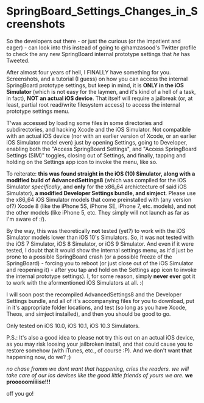 # SpringBoard_Settings_Changes_in_Screenshots
So the developers out there - or just the curious (or the impatient and eager) - can look into this instead of going to @hamzasood's Twitter profile to check the any new SpringBoard internal prototype settings that *he* has Tweeted.

After almost four years of hell, I FINALLY have something for you. Screenshots, and a tutorial (I guess) on how you can access the internal SpringBoard prototype settings, but keep in mind, it is **ONLY in the iOS Simulator** (which is not easy for the laymen, and it's kind of a hell of a task, in fact), **NOT an actual iOS device**.
That itself will require a jailbreak (or, at least, partial root read/write filesystem access) to access the internal prototype settings menu.

T'was accessed by loading some files in some directories and subdirectories, and hacking Xcode and the iOS Simulator. Not compatible with an actual iOS device (nor with an earlier version of Xcode, or an earlier iOS Simulator model even) just by opening Settings, going to Developer, enabling both the "Access SpringBoard Settings", and "Access SpringBoard Settings (SIM)" toggles, closing out of Settings, and finally, tapping and holding on the Settings app icon to invoke the menu, like so.

To reiterate: **this was found straight in the iOS (10) Simulator, along with a modified build of AdvancedSettings8** (which was compiled for the iOS Simulator *specifically*, and **only** for the x86_64 archictecture of said iOS Simulator), **a modified Developer Settings bundle, and simject**. Please use the x86_64 iOS Simulator models that come preinstalled with (any version of?) Xcode 8 (like the iPhone 5S, iPhone SE, iPhone 7, etc. models), and not the other models (like iPhone 5, etc. They simply will not launch as far as I'm aware of :/).

By the way, this was theoretically **not** tested (yet?) to work with the iOS Simulator models lower than iOS 10's Simulators. So, it was not tested with the iOS 7 Simulator, iOS 8 Simulator, or iOS 9 Simulator. And even if it were tested, I doubt that it would show the internal settings menu, as it'd just be prone to a possible SpringBoard crash (or a possible freeze of the SpringBoard) - forcing you to reboot (or just close out of the iOS Simulator and reopening it) - after you tap and hold on the Settings app icon to invoke the internal prototype settings).
I, for some reason, simply **never ever** got it to work with the aformentioned iOS Simulators at all. :(

I will soon post the recompiled AdvancedSettings8 and the Developer Settings bundle, and all of it's accompanying files for you to download, put in it's appropriate folder locations, and test (so long as you have Xcode, Theos, and simject installed), and then you should be good to go.

Only tested on iOS 10.0, iOS 10.1, iOS 10.3 Simulators.

P.S.: It's also a good idea to please not try this out on an actual iOS device, as you may risk loosing your jailbroken install, and that could cause you to restore somehow (with iTunes, etc., of course :P). And we don't want **that** happening now, do we? ;)

*no chase fromm we dont want that happening, cries the readers. we will take care of our ios devices like the good little friends of yours we are.*
**we prooooomiiiise!!!**

off you go!
